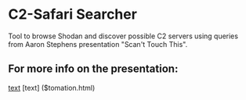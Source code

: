 # C2-Safari Searcher

Tool to browse Shodan and discover possible C2 servers using queries from Aaron Stephens presentation "Scan't Touch This".

## For more info on the presentation:

[text](https://github.com/aaronst/talks)
[text] ($tomation.html)
